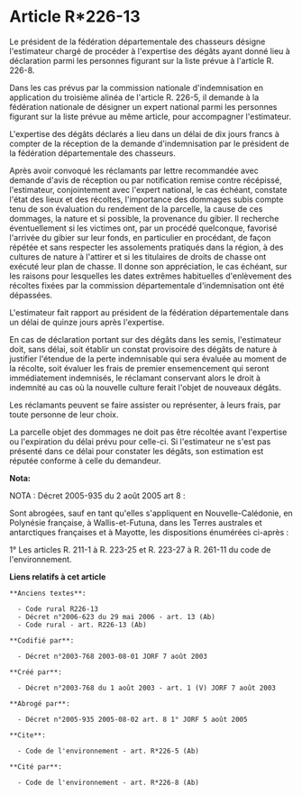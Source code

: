 # Article R*226-13

Le président de la fédération départementale des chasseurs désigne l'estimateur chargé de procéder à l'expertise des dégâts
ayant donné lieu à déclaration parmi les personnes figurant sur la liste prévue à l'article R. 226-8.

Dans les cas prévus par la commission nationale d'indemnisation en application du troisième alinéa de l'article R. 226-5, il
demande à la fédération nationale de désigner un expert national parmi les personnes figurant sur la liste prévue au même
article, pour accompagner l'estimateur.

L'expertise des dégâts déclarés a lieu dans un délai de dix jours francs à compter de la réception de la demande
d'indemnisation par le président de la fédération départementale des chasseurs.

Après avoir convoqué les réclamants par lettre recommandée avec demande d'avis de réception ou par notification remise contre
récépissé, l'estimateur, conjointement avec l'expert national, le cas échéant, constate l'état des lieux et des récoltes,
l'importance des dommages subis compte tenu de son évaluation du rendement de la parcelle, la cause de ces dommages, la
nature et si possible, la provenance du gibier. Il recherche éventuellement si les victimes ont, par un procédé quelconque,
favorisé l'arrivée du gibier sur leur fonds, en particulier en procédant, de façon répétée et sans respecter les assolements
pratiqués dans la région, à des cultures de nature à l'attirer et si les titulaires de droits de chasse ont exécuté leur plan
de chasse. Il donne son appréciation, le cas échéant, sur les raisons pour lesquelles les dates extrêmes habituelles
d'enlèvement des récoltes fixées par la commission départementale d'indemnisation ont été dépassées.

L'estimateur fait rapport au président de la fédération départementale dans un délai de quinze jours après l'expertise.

En cas de déclaration portant sur des dégâts dans les semis, l'estimateur doit, sans délai, soit établir un constat
provisoire des dégâts de nature à justifier l'étendue de la perte indemnisable qui sera évaluée au moment de la récolte, soit
évaluer les frais de premier ensemencement qui seront immédiatement indemnisés, le réclamant conservant alors le droit à
indemnité au cas où la nouvelle culture ferait l'objet de nouveaux dégâts.

Les réclamants peuvent se faire assister ou représenter, à leurs frais, par toute personne de leur choix.

La parcelle objet des dommages ne doit pas être récoltée avant l'expertise ou l'expiration du délai prévu pour celle-ci. Si
l'estimateur ne s'est pas présenté dans ce délai pour constater les dégâts, son estimation est réputée conforme à celle du
demandeur.

**Nota:**

NOTA : Décret 2005-935 du 2 août 2005 art 8 :

Sont abrogées, sauf en tant qu'elles s'appliquent en Nouvelle-Calédonie, en Polynésie française, à Wallis-et-Futuna, dans les
Terres australes et antarctiques françaises et à Mayotte, les dispositions énumérées ci-après :

1° Les articles R. 211-1 à R. 223-25 et R. 223-27 à R. 261-11 du code de l'environnement.

**Liens relatifs à cet article**

	**Anciens textes**:

	  - Code rural R226-13
	  - Décret n°2006-623 du 29 mai 2006 - art. 13 (Ab)
	  - Code rural - art. R226-13 (Ab)

	**Codifié par**:

	  - Décret n°2003-768 2003-08-01 JORF 7 août 2003

	**Créé par**:

	  - Décret n°2003-768 du 1 août 2003 - art. 1 (V) JORF 7 août 2003

	**Abrogé par**:

	  - Décret n°2005-935 2005-08-02 art. 8 1° JORF 5 août 2005

	**Cite**:

	  - Code de l'environnement - art. R*226-5 (Ab)

	**Cité par**:

	  - Code de l'environnement - art. R*226-8 (Ab)
